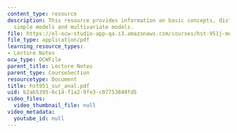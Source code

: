 ```yaml
---
content_type: resource
description: This resource provides information on basic concepts, distributions,
  simple models and multivariate models.
file: https://ol-ocw-studio-app-qa.s3.amazonaws.com/courses/hst-951j-medical-decision-support-fall-2005/b2ab53956c14f1a29fe3c07753840fd5_hst951_sur_anal.pdf
file_type: application/pdf
learning_resource_types:
- Lecture Notes
ocw_type: OCWFile
parent_title: Lecture Notes
parent_type: CourseSection
resourcetype: Document
title: hst951_sur_anal.pdf
uid: b2ab5395-6c14-f1a2-9fe3-c07753840fd5
video_files:
  video_thumbnail_file: null
video_metadata:
  youtube_id: null
---
```

